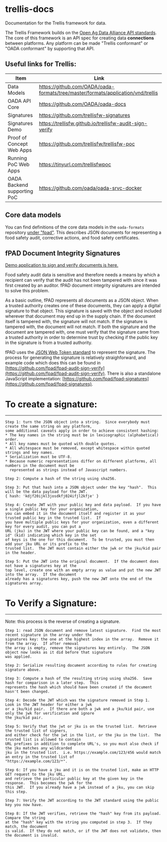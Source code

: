 # trellis-docs
Documentation for the Trellis framework for data.

The Trellis Framework builds on the [Open Ag Data Alliance API standards](https://github.com/oada/oada-docs).
The core of this framework is an API spec for creating data **connections** between
platforms. Any platform can be made "Trellis conformant" or "OADA conformant" by supporting
that API.

## Useful links for Trellis:
| Item | Link |
| --- | --- |
|  Data Models   |  https://github.com/OADA/oada-formats/tree/master/formats/application/vnd/trellis |
|  OADA API Core |  https://github.com/OADA/oada-docs |
|  Signatures    |  https://github.com/trellisfw-signatures |
|  Signatures Demo | https://trellisfw.github.io/trellisfw-audit-sign-verify |
|  Proof of Concept Web Apps | https://github.com/trellisfw/trellisfw-poc |
|  Running PoC Web Apps | https://tinyurl.com/trellisfwpoc |
|  OADA Backend supporting PoC | https://github.com/oada/oada-srvc-docker |


## Core data models
You can find definitions of the core data models in the `oada-formats` repository 
[under "fpad"](https://github.com/OADA/oada-formats/tree/master/formats/application/vnd/fpad).
This describes JSON documents for representing a food safety audit, corrective actions, and
food safety certificates.  

## fPAD Document Integrity Signatures

[Demo application to sign and verify documents is here.](https://fpad.github.io/fpad-audit-sign-verify)

Food safety audit data is sensitive and therefore needs a means by which a recipient can verify
that the audit has not been tampered with since it was first created by an auditor.  fPAD 
document integrity signatures are intended to solve this problem.

As a basic outline, fPAD represents all documents as a JSON object.  When a trusted authority creates
one of these documents, they can apply a digital signature to that object.  This signature is saved with 
the object and included wherever that document may end up in the supply chain.  If the document itself
is tampered with, the signature will not match.  If the signature is tampered with, the document
will not match.  If both the signature and the document are tampered with, one must verify that the
signature came from a trusted authority in order to determine trust by checking if the public key
in the signature is from a trusted authority.

fPAD uses the [JSON Web Token standard](https://jwt.io) to represent the signature.  The process
for generating the signature is relatively straighforward, and example code which does this can 
be found in [https://github.com/fpad/fpad-audit-sign-verify](https://github.com/fpad/fpad-audit-sign-verify).
There is also a standalone JavaScript implementation: 
[https://github.com/fpad/fpad-signatures](https://github.com/fpad/fpad-signatures).

# To create a signature:
---------------------------------------------------------
```
Step 1: turn the JSON object into a string.  Since everybody must create the same string on any platform,
some additional caveats apply in order to achieve consistent hashing: 
* The key names in the string must be in lexicographic (alphabetical) order.
* All key names must be quoted with double quotes.
* All whitespace must be removed, except whitespace within quoted strings and key names.
* Serialization must be UTF-8.
* Because numeric representations differ on different platforms, all numbers in the document must be 
  represented as strings instead of Javascript numbers.

Step 2: Compute a hash of the string using sha256.

Step 3: Put that hash into a JSON object under the key "hash".  This will be the data payload for the JWT.
{ hash: 'kdjf20ijkl3josdkfj024ifjl2kfje' }

Step 4: Create JWT with your public key and data payload.  If you have a single public key for your organization,
you can embed it in the document itself and register it as your trusted public key in the trusted list.  If
you have multiple public keys for your organization, even a different key for every audit, you can put a
URL (jku) in the JWT where your public key can be found, and a "key id" (kid) indicating which key in the set 
of keys is the one for this document.  To be trusted, you must then add your jku URL or its prefix to the
trusted list.  The JWT must contain either the jwk or the jku/kid pair in the header.

Step 5: Put the JWT into the original document.  If the document does not have a signatures key at the
top level, create one with an empty array as value and put the new JWT into the array.  If the document
already has a signatures key, push the new JWT onto the end of the signatures array.
```


# To Verify a Signature:
---------------------------------------------------------
Note: this process is the reverse of creating a signature.
```
Step 1: read JSON document and remove latest signature.  Find the most recent signature in the array under the 
signatures key: the one at the highest index in the array.  Remove it from the array.  If after removal
the array is empty, remove the signatures key entirely.  The JSON object now looks as it did before that signature 
was applied.

Step 2: Serialize resulting document according to rules for creating signature above.  

Step 3: Compute a hash of the resulting string using sha256.  Save hash for comparison in a later step.  This 
represents the hash which should have been created if the document hasn't been changed.

Step 4: Decode the JWT which was the signature removed in Step 1.  Look in the JWT header for either a jwk
or a jku/kid pair.  If there are both a jwk and a jku/kid pair, use only the jwk for verification and ignore
the jku/kid pair.  

Step 5: Verify that the jwt or jku is on the trusted list.  Retrieve the trusted list of signers,
and either check for the jwt in the list, or the jku in the list.  The trusted list is allowed to contain
URL prefixes in addition to complete URL's, so you must also check if the jku matches any wildcarded
jku in the trusted list.  i.e. https://example.com/123/456 would match an entry in the trusted list of 
"https://example.com/123/*".

Step 6: If you have a jku and it is on the trusted list, make an HTTP GET request to the jku URL,
and retrieve the particular public key at the given key in the response.  This becomes the jwk for the 
this JWT.  If you already have a jwk instead of a jku, you can skip this step.

Step 7: Verify the JWT according to the JWT standard using the public key you now have.

Step 8: If the JWT verifies, retrieve the "hash" key from its payload.  Compare the string
at the "hash" key with the string you computed in step 3.  If they match, the document
is valid.  If they do not match, or if the JWT does not validate, then the document is invalid.
